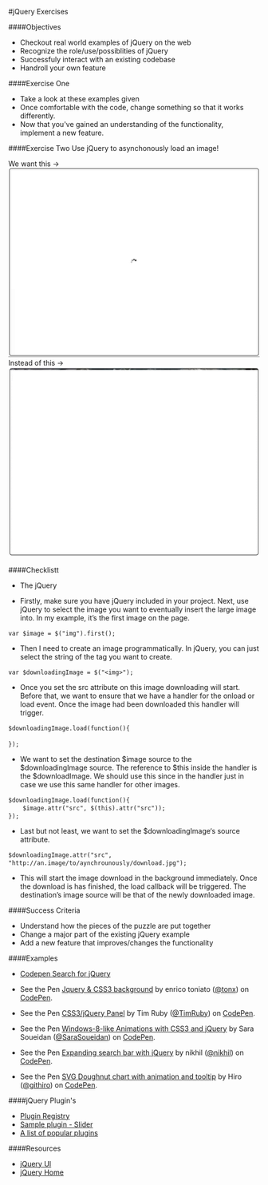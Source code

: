 #jQuery Exercises

####Objectives
* Checkout real world examples of jQuery on the web
* Recognize the role/use/possiblities of jQuery
* Successfuly interact with an existing codebase
* Handroll your own feature

####Exercise One
* Take a look at these examples given
* Once comfortable with the code, change something so that it works differently.
* Now that you've gained an understanding of the functionality, implement a new feature.  

####Exercise Two
Use jQuery to asynchonously load an image!

We want this ->
![image](./images/async.gif)
Instead of this ->
![image](./images/progressive.gif)

####Checklistt

* The jQuery

* Firstly, make sure you have jQuery included in your project. Next, use jQuery to select the image you want to eventually insert the large image into. In my example, it’s the first image on the page.

```
var $image = $("img").first();
```

* Then I need to create an image programmatically. In jQuery, you can just select the string of the tag you want to create.

```
var $downloadingImage = $("<img>");
```

* Once you set the src attribute on this image downloading will start. Before that, we want to ensure that we have a handler for the onload or load event. Once the image had been downloaded this handler will trigger.

```
$downloadingImage.load(function(){

});

```

* We want to set the destination $image source to the $downloadingImage source. The reference to $this inside the handler is the $downloadImage. We should use this since in the handler just in case we use this same handler for other images.

```
$downloadingImage.load(function(){
	$image.attr("src", $(this).attr("src"));
});
```

* Last but not least, we want to set the $downloadingImage‘s source attribute.

```
$downloadingImage.attr("src", "http://an.image/to/aynchrounously/download.jpg");
```

* This will start the image download in the background immediately. Once the download is has finished, the load callback will be triggered. The destination’s image source will be that of the newly downloaded image.


####Success Criteria
* Understand how the pieces of the puzzle are put together
* Change a major part of the existing jQuery example
* Add a new feature that improves/changes the functionality

####Examples
* [Codepen Search for jQuery](http://codepen.io/search/pens?q=jquery&limit=all&type=type-pens)
* <p data-height="268" data-theme-id="0" data-slug-hash="dteFo" data-default-tab="result" data-user="tonx" class="codepen">See the Pen <a href="http://codepen.io/tonx/pen/dteFo/">Jquery & CSS3 background</a> by enrico toniato (<a href="http://codepen.io/tonx">@tonx</a>) on <a href="http://codepen.io">CodePen</a>.</p>
<script async src="//assets.codepen.io/assets/embed/ei.js"></script>
* <p data-height="268" data-theme-id="0" data-slug-hash="rKDBx" data-default-tab="result" data-user="TimRuby" class="codepen">See the Pen <a href="http://codepen.io/TimRuby/pen/rKDBx/">CSS3/jQuery Panel</a> by Tim Ruby (<a href="http://codepen.io/TimRuby">@TimRuby</a>) on <a href="http://codepen.io">CodePen</a>.</p>
<script async src="//assets.codepen.io/assets/embed/ei.js"></script>
* <p data-height="268" data-theme-id="0" data-slug-hash="sBELl" data-default-tab="result" data-user="SaraSoueidan" class="codepen">See the Pen <a href="http://codepen.io/SaraSoueidan/pen/sBELl/">Windows-8-like Animations with CSS3 and jQuery</a> by Sara Soueidan (<a href="http://codepen.io/SaraSoueidan">@SaraSoueidan</a>) on <a href="http://codepen.io">CodePen</a>.</p>
<script async src="//assets.codepen.io/assets/embed/ei.js"></script>
* <p data-height="268" data-theme-id="0" data-slug-hash="qcyGF" data-default-tab="result" data-user="nikhil" class="codepen">See the Pen <a href="http://codepen.io/nikhil/pen/qcyGF/">Expanding search bar with jQuery</a> by nikhil (<a href="http://codepen.io/nikhil">@nikhil</a>) on <a href="http://codepen.io">CodePen</a>.</p>
<script async src="//assets.codepen.io/assets/embed/ei.js"></script>
* <p data-height="268" data-theme-id="0" data-slug-hash="ICfFE" data-default-tab="result" data-user="githiro" class="codepen">See the Pen <a href="http://codepen.io/githiro/pen/ICfFE/">SVG Doughnut chart with animation and tooltip</a> by Hiro (<a href="http://codepen.io/githiro">@githiro</a>) on <a href="http://codepen.io">CodePen</a>.</p>
<script async src="//assets.codepen.io/assets/embed/ei.js"></script>

####jQuery Plugin's

* [Plugin Registry](https://www.npmjs.com/browse/keyword/jquery-plugin)
* [Sample plugin - Slider](http://www.basic-slider.com/)
* [A list of popular plugins](http://tutorialzine.com/2013/04/50-amazing-jquery-plugins/)

####Resources

* [jQuery UI](https://jqueryui.com/accordion/)
* [jQuery Home](https://jquery.com/)

